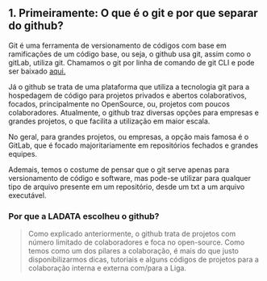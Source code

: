 ## 1. Primeiramente: O que é o git e por que separar do github?

Git é uma ferramenta de versionamento de códigos com base em ramificações de um código base, ou seja, o github usa git, assim como o gitLab, utiliza git. Chamamos o git por linha de comando de git CLI e pode ser baixado [aqui.](https://git-scm.com/)

Já o github se trata de uma plataforma que utiliza a tecnologia git para a hospedagem de código para projetos privados e abertos colaborativos, focados, principalmente no OpenSource, ou, projetos com poucos colaboradores. Atualmente, o github traz diversas opções para empresas e grandes projetos, o que facilita a utilização em maior escala.

No geral, para grandes projetos, ou empresas, a opção mais famosa é o GitLab, que é focado majoritariamente em repositórios fechados e grandes equipes.

Ademais, temos o costume de pensar que o git serve apenas para versionamento de código e software, mas pode-se utilizar para qualquer tipo de arquivo presente em um repositório, desde um txt a um arquivo executável. 


### Por que a LADATA escolheu o github?

>Como explicado anteriormente, o github trata de projetos com número limitado de colaboradores e foca no open-source. Como temos como um dos pilares a colaboração, é mais do que justo disponibilizarmos dicas, tutoriais e alguns códigos de projetos para a colaboração interna e externa com/para a Liga.
